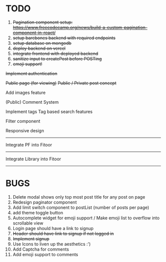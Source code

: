 # TODO

1. ~~Pagination component setup: https://www.freecodecamp.org/news/build-a-custom-pagination-component-in-react/~~
2. ~~setup barebones backend with required endpoints~~
3. ~~setup database on mongodb~~
4. ~~deploy backend on vercel~~
5. ~~integrate frontend with deployed backend~~
6. ~~sanitize input to createPost before POSTing~~
7. ~~emoji support!~~


~~Implement authentication~~

~~Public page (for viewing)~~
~~Public / Private post concept~~

Add images feature

(Public) Comment System

Implement tags
Tag based search features

Filter component

Responsive design

---

Integrate PF into Fitoor

---

Integrate Library into Fitoor

---

# BUGS

1. Delete modal shows only top most post title for any post on page
2. Redesign paginator component
3. Add limit switch component to postList (number of posts per page)
4. add theme toggle button
5. Autocomplete widget for emoji support / Make emoji list to overflow into scrollable view
6. Login page should have a link to signup
7. ~~Header should have link to signup if not logged in~~
8. ~~Implement signup~~
9. Use Icons to liven up the aesthetics :')
10. Add Captcha for comments
11. Add emoji support to comments

